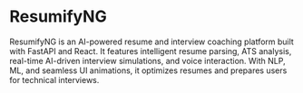 # ResumifyNG
ResumifyNG is an AI-powered resume and interview coaching platform built with FastAPI and React. It features intelligent resume parsing, ATS analysis, real-time AI-driven interview simulations, and voice interaction. With NLP, ML, and seamless UI animations, it optimizes resumes and prepares users for technical interviews. 
